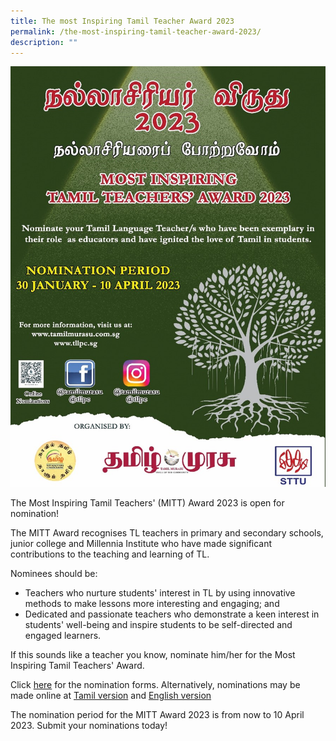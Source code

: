```yaml
---
title: The most Inspiring Tamil Teacher Award 2023
permalink: /the-most-inspiring-tamil-teacher-award-2023/
description: ""
---
```


![](/images/Tamil.jpg)

The Most Inspiring Tamil Teachers' (MITT) Award 2023 is open for nomination!

The MITT Award recognises TL teachers in primary and secondary schools, junior college and Millennia Institute who have made significant contributions to the teaching and learning of TL.

Nominees should be:
* Teachers who nurture students' interest in TL by using innovative methods to make lessons more interesting and engaging; and
* Dedicated and passionate teachers who demonstrate a keen interest in students' well-being and inspire students to be self-directed and engaged learners.

If this sounds like a teacher you know, nominate him/her for the Most Inspiring Tamil Teachers' Award. 

Click [here](https://www.tllpc.sg/events/2023) for the nomination forms. Alternatively, nominations may be made online at [Tamil version](https://go.gov.sg/mitt-2023-form-tl) and [English version](https://go.gov.sg/mitt-2023-form-el)

The nomination period for the MITT Award 2023 is from now to 10 April 2023. Submit your nominations today!